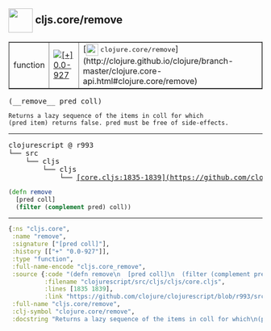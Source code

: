 ## <img width="48px" valign="middle" src="http://i.imgur.com/Hi20huC.png"> cljs.core/remove

 <table border="1">
<tr>
<td>function</td>
<td><a href="https://github.com/cljsinfo/api-refs/tree/0.0-927"><img valign="middle" alt="[+] 0.0-927" src="https://img.shields.io/badge/+-0.0--927-lightgrey.svg"></a> </td>
<td>
[<img height="24px" valign="middle" src="http://i.imgur.com/1GjPKvB.png"> <samp>clojure.core/remove</samp>](http://clojure.github.io/clojure/branch-master/clojure.core-api.html#clojure.core/remove)
</td>
</tr>
</table>

 <samp>
(__remove__ pred coll)<br>
</samp>

```
Returns a lazy sequence of the items in coll for which
(pred item) returns false. pred must be free of side-effects.
```

---

 <pre>
clojurescript @ r993
└── src
    └── cljs
        └── cljs
            └── <ins>[core.cljs:1835-1839](https://github.com/clojure/clojurescript/blob/r993/src/cljs/cljs/core.cljs#L1835-L1839)</ins>
</pre>

```clj
(defn remove
  [pred coll]
  (filter (complement pred) coll))
```


---

```clj
{:ns "cljs.core",
 :name "remove",
 :signature ["[pred coll]"],
 :history [["+" "0.0-927"]],
 :type "function",
 :full-name-encode "cljs.core_remove",
 :source {:code "(defn remove\n  [pred coll]\n  (filter (complement pred) coll))",
          :filename "clojurescript/src/cljs/cljs/core.cljs",
          :lines [1835 1839],
          :link "https://github.com/clojure/clojurescript/blob/r993/src/cljs/cljs/core.cljs#L1835-L1839"},
 :full-name "cljs.core/remove",
 :clj-symbol "clojure.core/remove",
 :docstring "Returns a lazy sequence of the items in coll for which\n(pred item) returns false. pred must be free of side-effects."}

```
